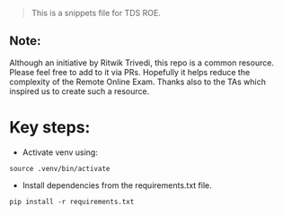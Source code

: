 > This is a snippets file for TDS ROE.

## Note:

Although an initiative by Ritwik Trivedi, this repo is a common resource. Please feel free to add to it via PRs. Hopefully it helps reduce the complexity of the Remote Online Exam. Thanks also to the TAs which inspired us to create such a resource.

# Key steps:

- Activate venv using:

```CMD
source .venv/bin/activate
```

- Install dependencies from the requirements.txt file.

```CMD
pip install -r requirements.txt
```
